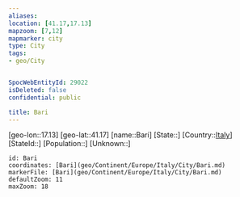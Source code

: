 ```yaml
---
aliases: 
location: [41.17,17.13]
mapzoom: [7,12] 
mapmarker: city 
type: City
tags:
- geo/City


SpocWebEntityId: 29022
isDeleted: false
confidential: public

title: Bari
---
```

[geo-lon::17.13]
[geo-lat::41.17]
[name::Bari]
[State::]
[Country::[Italy](geo/Continent/Europe/Italy.md)]
[StateId::]
[Population::]
[Unknown::]


```leaflet
id: Bari
coordinates: [Bari](geo/Continent/Europe/Italy/City/Bari.md)
markerFile: [Bari](geo/Continent/Europe/Italy/City/Bari.md)
defaultZoom: 11 
maxZoom: 18
```


